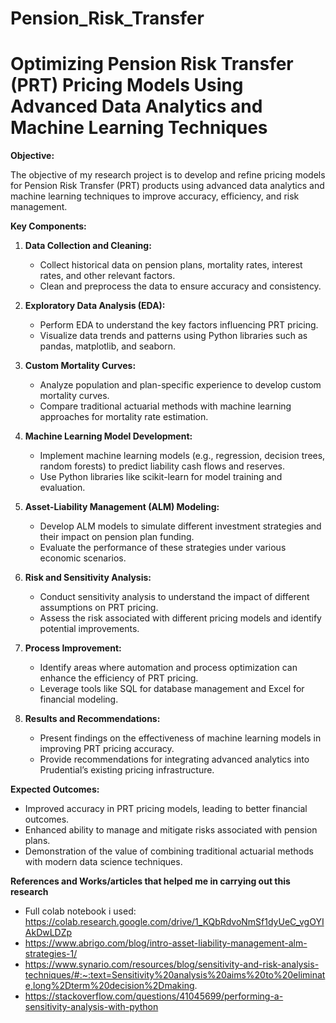 # Pension_Risk_Transfer

# Optimizing Pension Risk Transfer (PRT) Pricing Models Using Advanced Data Analytics and Machine Learning Techniques

**Objective:**

The objective of my research project is to develop and refine pricing models for 
Pension Risk Transfer (PRT) products using advanced data analytics and
machine learning techniques to improve accuracy, efficiency, and risk management.

**Key Components:**

1. **Data Collection and Cleaning:**
    - Collect historical data on pension plans, mortality rates, interest rates, and other relevant factors.
    - Clean and preprocess the data to ensure accuracy and consistency.
    
2. **Exploratory Data Analysis (EDA):**
    - Perform EDA to understand the key factors influencing PRT pricing.
    - Visualize data trends and patterns using Python libraries such as pandas, matplotlib, and seaborn.
    
3. **Custom Mortality Curves:**
    - Analyze population and plan-specific experience to develop custom mortality curves.
    - Compare traditional actuarial methods with machine learning approaches for mortality rate estimation.
      
4. **Machine Learning Model Development:**
    - Implement machine learning models (e.g., regression, decision trees, random forests) to predict liability cash flows and reserves.
    - Use Python libraries like scikit-learn for model training and evaluation.
      
5. **Asset-Liability Management (ALM) Modeling:**
    - Develop ALM models to simulate different investment strategies and their impact on pension plan funding.
    - Evaluate the performance of these strategies under various economic scenarios.
      
6. **Risk and Sensitivity Analysis:**
    - Conduct sensitivity analysis to understand the impact of different assumptions on PRT pricing.
    - Assess the risk associated with different pricing models and identify potential improvements.
      
7. **Process Improvement:**
    - Identify areas where automation and process optimization can enhance the efficiency of PRT pricing.
    - Leverage tools like SQL for database management and Excel for financial modeling.
      
8. **Results and Recommendations:**
    - Present findings on the effectiveness of machine learning models in improving PRT pricing accuracy.
    - Provide recommendations for integrating advanced analytics into Prudential’s existing pricing infrastructure.

**Expected Outcomes:**

- Improved accuracy in PRT pricing models, leading to better financial outcomes.
- Enhanced ability to manage and mitigate risks associated with pension plans.
- Demonstration of the value of combining traditional actuarial methods with modern data science techniques.

**References and Works/articles that helped me in carrying out this research**
- Full colab notebook i used: https://colab.research.google.com/drive/1_KQbRdvoNmSf1dyUeC_vgOYIAkDwLDZp
- https://www.abrigo.com/blog/intro-asset-liability-management-alm-strategies-1/
- https://www.synario.com/resources/blog/sensitivity-and-risk-analysis-techniques/#:~:text=Sensitivity%20analysis%20aims%20to%20eliminate,long%2Dterm%20decision%2Dmaking.
- https://stackoverflow.com/questions/41045699/performing-a-sensitivity-analysis-with-python
